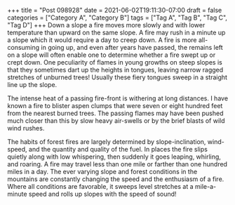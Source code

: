 +++
title = "Post 098928"
date = 2021-06-02T19:11:30-07:00
draft = false
categories = ["Category A", "Category B"]
tags = ["Tag A", "Tag B", "Tag C", "Tag D"]
+++
Down a slope a fire moves more slowly and with lower temperature than upward on the same slope. A fire may rush in a minute up a slope which it would require a day to creep down. A fire is more all-consuming in going up, and even after years have passed, the remains left on a slope will often enable one to determine whether a fire swept up or crept down. One peculiarity of flames in young growths on steep slopes is that they sometimes dart up the heights in tongues, leaving narrow ragged stretches of unburned trees! Usually these fiery tongues sweep in a straight line up the slope.

The intense heat of a passing fire-front is withering at long distances. I have known a fire to blister aspen clumps that were seven or eight hundred feet from the nearest burned trees. The passing flames may have been pushed much closer than this by slow heavy air-swells or by the brief blasts of wild wind rushes.

The habits of forest fires are largely determined by slope-inclination, wind-speed, and the quantity and quality of the fuel. In places the fire slips quietly along with low whispering, then suddenly it goes leaping, whirling, and roaring. A fire may travel less than one mile or farther than one hundred miles in a day. The ever varying slope and forest conditions in the mountains are constantly changing the speed and the enthusiasm of a fire. Where all conditions are favorable, it sweeps level stretches at a mile-a-minute speed and rolls up slopes with the speed of sound!
